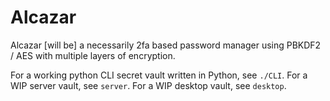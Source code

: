 # Alcazar
Alcazar [will be] a necessarily 2fa based password manager using PBKDF2 / AES with multiple layers of encryption.

For a working python CLI secret vault written in Python, see `./CLI`.
For a WIP server vault, see `server`.
For a WIP desktop vault, see `desktop`.

